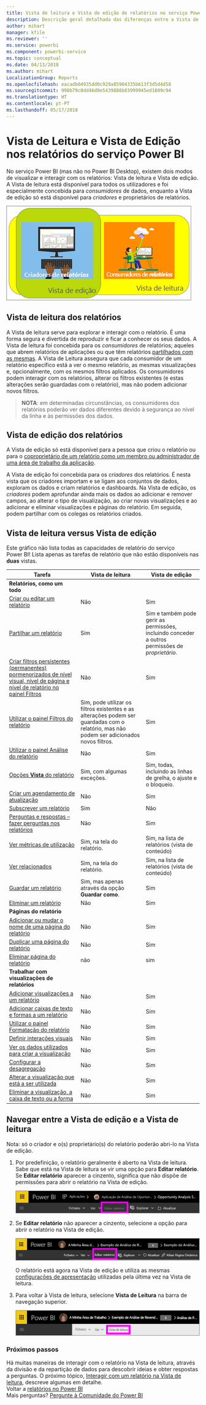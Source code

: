 ```yaml
---
title: Vista de leitura e Vista de edição de relatórios no serviço Power BI
description: Descrição geral detalhada das diferenças entre a Vista de leitura e a Vista de edição nos relatórios do serviço Power BI
author: mihart
manager: kfile
ms.reviewer: ''
ms.service: powerbi
ms.component: powerbi-service
ms.topic: conceptual
ms.date: 04/13/2018
ms.author: mihart
LocalizationGroup: Reports
ms.openlocfilehash: eacadb04935dd0c929a85904335b613f3d5d4d58
ms.sourcegitcommit: 998b79c0dd46d0e5439888b83999945ed1809c94
ms.translationtype: HT
ms.contentlocale: pt-PT
ms.lasthandoff: 05/17/2018
---
```

# <a name="reading-view-and-editing-view-in-power-bi-service-reports"></a>Vista de Leitura e Vista de Edição nos relatórios do serviço Power BI
No serviço Power BI (mas não no Power BI Desktop), existem dois modos de visualizar e interagir com os relatórios: Vista de leitura e Vista de edição. A Vista de leitura está disponível para todos os utilizadores e foi especialmente concebida para *consumidores* de dados, enquanto a Vista de edição só está disponível para *criadores* e proprietários de relatórios.

![ilustração de criadores e consumidores de relatórios](media/service-reading-view-and-editing-view/power-bi-creators-consumers.png)

## <a name="report-reading-view"></a>Vista de leitura dos relatórios

 A Vista de leitura serve para explorar e interagir com o relatório. É uma forma segura e divertida de reproduzir e ficar a conhecer os seus dados. A Vista de leitura foi concebida para os *consumidores* de relatórios; aqueles que abrem relatórios de aplicações ou que têm relatórios [partilhados com as mesmas](service-share-dashboards.md). A Vista de Leitura assegura que cada consumidor de um relatório específico está a ver o mesmo relatório, as mesmas visualizações e, opcionalmente, com os mesmos filtros aplicados.  Os consumidores podem interagir com os relatórios, alterar os filtros existentes (e estas alterações serão guardadas com o relatório), mas não podem adicionar novos filtros.

>**NOTA**: em determinadas circunstâncias, os consumidores dos relatórios poderão ver dados diferentes devido à segurança ao nível da linha e às permissões dos dados.

## <a name="report-editing-view"></a>Vista de edição dos relatórios

A Vista de edição só está disponível para a pessoa que criou o relatório ou para o [coproprietário de um relatório como um membro ou administrador de uma área de trabalho da aplicação](service-create-distribute-apps.md).

A Vista de edição foi concebida para os *criadores* dos relatórios. É nesta vista que os criadores importam e se ligam aos conjuntos de dados, exploram os dados e criam relatórios e dashboards. Na Vista de edição, os *criadores* podem aprofundar ainda mais os dados ao adicionar e remover campos, ao alterar o tipo de visualização, ao criar novas visualizações e ao adicionar e eliminar visualizações e páginas do relatório. Em seguida, podem partilhar com os colegas os relatórios criados.

## <a name="reading-view-versus-editing-view"></a>Vista de leitura versus Vista de edição
Este gráfico não lista todas as capacidades de relatório do serviço Power BI! Lista apenas as tarefas de relatório que não estão disponíveis nas **duas** vistas.


|Tarefa  | Vista de leitura  | Vista de edição |
|-------------------------|-------|-------|
|**Relatórios, como um todo**  |
| [Criar ou editar um relatório](service-report-create-new.md) | Não  | Sim |
| [Partilhar um relatório](service-share-reports.md)| Sim | Sim e também pode gerir as permissões, incluindo conceder a outros permissões de *proprietário*. |
| [Criar filtros persistentes (permanentes) pormenorizados de nível visual, nível de página e nível de relatório no painel Filtros](power-bi-report-add-filter.md) | Não  | Sim |
| [Utilizar o painel Filtros do relatório](power-bi-how-to-report-filter.md) | Sim, pode utilizar os filtros existentes e as alterações podem ser guardadas com o relatório, mas não podem ser adicionados novos filtros. | Sim |
| [Utilizar o painel Análise do relatório](service-analytics-pane.md) | Não | Sim |
| [Opções **Vista** do relatório](power-bi-report-display-settings.md) | Sim, com algumas exceções. | Sim, todas, incluindo as linhas de grelha, o ajuste e o bloqueio. |
| [Criar um agendamento de atualização](refresh-data.md) | Não  | Sim |
| [Subscrever um relatório](service-report-subscribe.md) | Sim | Não |
| [Perguntas e respostas – fazer perguntas nos relatórios](power-bi-q-and-a.md) | Não  | Sim |
| [Ver métricas de utilização ](service-usage-metrics.md) | Sim, na tela do relatório. | Sim, na lista de relatórios (vista de conteúdo) |
| [Ver relacionados](service-related-content.md) | Sim, na tela do relatório. | Sim, na lista de relatórios (vista de conteúdo) |
| [Guardar um relatório](service-report-save.md) | Sim, mas apenas através da opção **Guardar como**. | Sim |
| [Eliminar um relatório](service-delete.md) | Não  | Sim |
|**Páginas do relatório** |
| [Adicionar ou mudar o nome de uma página do relatório](power-bi-report-add-page.md)  | Não  | Sim  |
| [Duplicar uma página do relatório](power-bi-report-copy-paste-page.md) | Não  | Sim |
| [Eliminar página do relatório](service-delete.md) | não | sim |
|**Trabalhar com visualizações de relatórios**|
| [Adicionar visualizações a um relatório](power-bi-report-add-visualizations-i.md) | Não  | Sim |
| [Adicionar caixas de texto e formas a um relatório](power-bi-reports-add-text-and-shapes.md) | Não  | Sim |
| [Utilizar o painel Formatação do relatório](service-the-report-editor-take-a-tour.md) | Não | Sim |
| [Definir interações visuais](service-reports-visual-interactions.md) | Não  | Sim |
| [Ver os dados utilizados para criar a visualização](service-reports-show-data.md) | Não  | Sim |
| [Configurar a desagregação](power-bi-visualization-drill-down.md) | Não  | Sim |
| [Alterar a visualização que está a ser utilizada](power-bi-report-change-visualization-type.md) | Não | Sim|
| [Eliminar a visualização, a caixa de texto ou a forma](service-delete.md)| Não | Sim |


## <a name="navigating-between-editing-view-and-reading-view"></a>Navegar entre a Vista de edição e a Vista de leitura
Nota: só o criador e o(s) proprietário(s) do relatório poderão abri-lo na Vista de edição.

1. Por predefinição, o relatório geralmente é aberto na Vista de leitura. Sabe que está na Vista de leitura se vir uma opção para **Editar relatório**. Se **Editar relatório** aparecer a cinzento, significa que não dispõe de permissões para abrir o relatório na Vista de edição.

   ![opção Editar relatório a cinzento](media/service-reading-view-and-editing-view/power-bi-edit-report-grey.png)

2. Se **Editar relatório** não aparecer a cinzento, selecione a opção para abrir o relatório na Vista de edição.

   ![opção Editar relatório](media/service-reading-view-and-editing-view/power-bi-edit-report.png)

   O relatório está agora na Vista de edição e utiliza as mesmas [configurações de apresentação](power-bi-report-display-settings.md) utilizadas pela última vez na Vista de leitura.

2. Para voltar à Vista de leitura, selecione **Vista de Leitura** na barra de navegação superior.

    ![Opção Vista de leitura](media/service-reading-view-and-editing-view/power-bi-reading-view.png)



### <a name="next-steps"></a>Próximos passos
Há muitas maneiras de interagir com o relatório na Vista de leitura, através da divisão e da repartição de dados para descobrir ideias e obter respostas a perguntas.  O próximo tópico, [Interagir com um relatório na Vista de leitura](service-interact-with-a-report-in-editing-view.md), descreve algumas em detalhe.    
Voltar a [relatórios no Power BI](service-reports.md)    
Mais perguntas? [Pergunte à Comunidade do Power BI](http://community.powerbi.com/)
